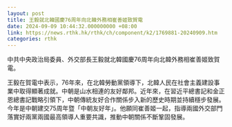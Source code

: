 ```yaml
---
layout: post
title: 王毅就北韓國慶76周年向北韓外務相崔善姬致賀電
date: 2024-09-09 10:44:32.000000000 +08:00
link: https://news.rthk.hk/rthk/ch/component/k2/1769881-20240909.htm
categories: rthk
---
```


中共中央政治局委員、外交部長王毅就北韓國慶76周年向北韓外務相崔善姬致賀電。

王毅在賀電中表示，76年來，在北韓勞動黨領導下，北韓人民在社會主義建設事業中取得顯著成就。中朝是山水相連的友好鄰邦。近年來，在習近平總書記和金正恩總書記戰略引領下，中朝傳統友好合作關係步入新的歷史時期並持續穩步發展。今年是中朝建交75周年暨「中朝友好年」。他願同崔善姬一起，指導兩國外交部門落實好兩黨兩國最高領導人重要共識，推動中朝關係不斷鞏固發展。
